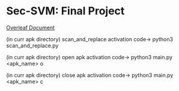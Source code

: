 # Sec-SVM: Final Project

[Overleaf Document](https://www.overleaf.com/read/fnqvkdtqjjnj)

(in curr apk directory) scan_and_replace activation code-> python3 scan_and_replace.py

(in curr apk directory) open apk activation code-> python3 main.py <apk_name> o

(in curr apk directory) close apk activation code-> python3 main.py <apk_name> c
